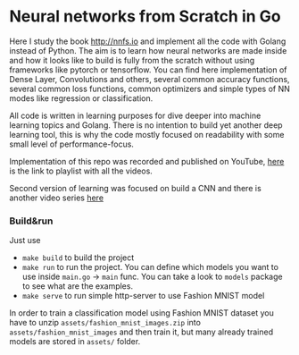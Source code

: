 # Neural networks from Scratch in Go


Here I study the book http://nnfs.io and implement all the code with Golang instead of Python. The aim is to learn how neural networks are made inside and how it looks like to build is fully from the scratch without using frameworks like pytorch or tensorflow. You can find here implementation of Dense Layer, Convolutions and others, several common accuracy functions, several common loss functions, common optimizers and simple types of NN modes like regression or classification.

All code is written in learning purposes for dive deeper into machine learning topics and Golang. There is no intention to build yet another deep learning tool, this is why the code mostly focused on readability with some small level of performance-focus.

Implementation of this repo was recorded and published on YouTube, [here](https://www.youtube.com/playlist?list=PLzDkoEk_dpxoXlTDOIeDPxl83PprF2vKW) is the link to playlist with all the videos.

Second version of learning was focused on build a CNN and there is another video series [here](https://www.youtube.com/playlist?list=PLzDkoEk_dpxoP4dMzYxoK_u2PZ2KMbXH7)

### Build&run

Just use 
- `make build` to build the project
- `make run` to run the project. You can define which models you want to use inside `main.go` -> `main` func. You can take a look to `models` package to see what are the examples.
- `make serve` to run simple http-server to use Fashion MNIST model

In order to train a classification model using Fashion MNIST dataset you have to unzip `assets/fashion_mnist_images.zip` into `assets/fashion_mnist_images` and then train it, but many already trained models are stored in `assets/` folder.

